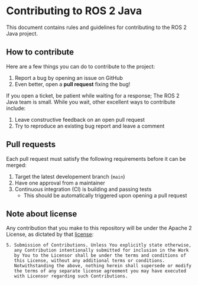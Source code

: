 # Contributing to ROS 2 Java

This document contains rules and guidelines for contributing to the ROS 2 Java project.

## How to contribute

Here are a few things you can do to contribute to the project:

1. Report a bug by opening an issue on GitHub
2. Even better, open a **pull request** fixing the bug!

If you open a ticket, be patient while waiting for a response; The ROS 2 Java team is small.
While you wait, other excellent ways to contribute include:

1. Leave constructive feedback on an open pull request
2. Try to reproduce an existing bug report and leave a comment

## Pull requests

Each pull request must satisfy the following requirements before it can be merged:

1. Target the latest developement branch (`main`)
2. Have one approval from a maintainer
3. Continuous integration (CI) is building and passing tests
    - This should be automatically triggered upon opening a pull request

## Note about license

Any contribution that you make to this repository will
be under the Apache 2 License, as dictated by that
[license](http://www.apache.org/licenses/LICENSE-2.0.html):

~~~
5. Submission of Contributions. Unless You explicitly state otherwise,
   any Contribution intentionally submitted for inclusion in the Work
   by You to the Licensor shall be under the terms and conditions of
   this License, without any additional terms or conditions.
   Notwithstanding the above, nothing herein shall supersede or modify
   the terms of any separate license agreement you may have executed
   with Licensor regarding such Contributions.
~~~
